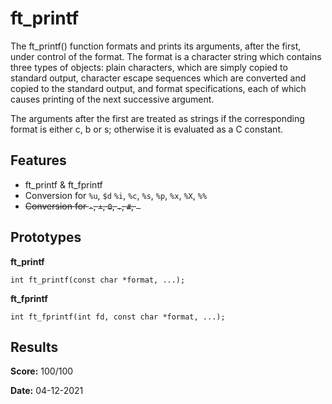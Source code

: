 # ft_printf

The ft_printf() function formats and prints its arguments, after the first, under control of the format. The format is a character string which contains three types of objects: plain characters, which are simply copied to standard output, character escape sequences which are converted and copied to the standard output, and format specifications, each of which causes printing of the next successive argument.

The arguments after the first are treated as strings if the corresponding format is either c, b or s; otherwise it is evaluated as a C constant.

## Features

- ft_printf & ft_fprintf
- Conversion for `%u`, `$d` `%i`, `%c`, `%s`, `%p`, `%x`, `%X`, `%%`
- <strike>Conversion for `-`, `+`, `0`, `.`, `#`, ` `</strike>

## Prototypes

**ft_printf**

```
int	ft_printf(const char *format, ...);
```

**ft_fprintf**

```
int	ft_fprintf(int fd, const char *format, ...);
```

## Results

**Score:** 100/100

**Date:** 04-12-2021
